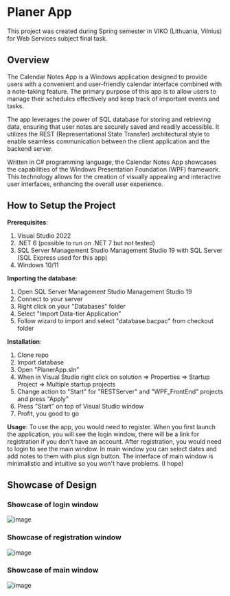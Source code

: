 # Planer App

This project was created during Spring semester in VIKO (Lithuania, Vilnius) for Web Services subject final task.

## Overview

The Calendar Notes App is a Windows application designed to provide users with a convenient and user-friendly calendar interface combined with a note-taking feature. The primary purpose of this app is to allow users to manage their schedules effectively and keep track of important events and tasks.

The app leverages the power of SQL database for storing and retrieving data, ensuring that user notes are securely saved and readily accessible. It utilizes the REST (Representational State Transfer) architectural style to enable seamless communication between the client application and the backend server.

Written in C# programming language, the Calendar Notes App showcases the capabilities of the Windows Presentation Foundation (WPF) framework. This technology allows for the creation of visually appealing and interactive user interfaces, enhancing the overall user experience.

## How to Setup the Project

**Prerequisites**:
1. Visual Studio 2022
2. .NET 6 (possible to run on .NET 7 but not tested)
3. SQL Server Management Studio Management Studio 19 with SQL Server (SQL Express used for this app)
4. Windows 10/11

**Importing the database**:
1. Open SQL Server Management Studio Management Studio 19
2. Connect to your server
3. Right click on your "Databases" folder
4. Select "Import Data-tier Application"
5. Follow wizard to import and select "database.bacpac" from checkout folder

**Installation**:
1. Clone repo
2. Import database
3. Open "PlanerApp.sln"
4. When in Visual Studio right click on solution => Properties => Startup Project => Multiple startup projects
5. Change action to "Start" for "RESTServer" and "WPF_FrontEnd" projects and press "Apply"
6. Press "Start" on top of Visual Studio window
7. Profit, you good to go

**Usage**:
To use the app, you would need to register. When you first launch the application, you will see the login window, there will be a link for registration if you don't have an account. After registration, you would need to login to see the main window.
In main window you can select dates and add notes to them with plus sign button. The interface of main window is minimalistic and intuitive so you won't have problems. (I hope)

## Showcase of Design





### Showcase of login window
![image](https://github.com/Oleh-Halitskiy/PlanerApp/assets/73580619/fa98cb68-ed02-4290-804d-151dbdff69e5)







### Showcase of registration window
![image](https://github.com/Oleh-Halitskiy/PlanerApp/assets/73580619/efe2cf46-2c81-4492-ae40-76023ebac1f1)







### Showcase of main window
![image](https://github.com/Oleh-Halitskiy/PlanerApp/assets/73580619/4c001868-d08d-4c3b-a6ea-3f304e228a80)
